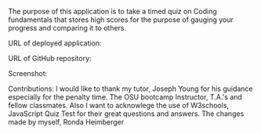 The purpose of this application is to take a timed quiz on Coding fundamentals that stores high scores for the purpose of gauging your progress and comparing it to others.


URL of deployed application:



URL of GitHub repository:


Screenshot: 



Contributions: I would like to thank my tutor, Joseph Young for his guidance especially for the penalty time. The OSU bootcamp Instructor, T.A.'s and fellow classmates. Also I want to acknowlege the use of W3schools, JavaScript Quiz Test for their great questions and answers. The changes made by myself, Ronda Heimberger
